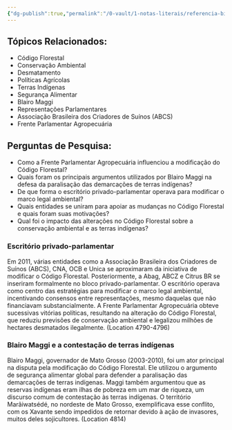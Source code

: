 ```yaml
---
{"dg-publish":true,"permalink":"/0-vault/1-notas-literais/referencia-bio/formacao-politica-do-agronegocio/","dgHomeLink":true,"dgShowLocalGraph":true,"dgShowFileTree":true,"dgEnableSearch":true}
---
```


## Tópicos Relacionados:
- Código Florestal
- Conservação Ambiental
- Desmatamento
- Políticas Agrícolas
- Terras Indígenas
- Segurança Alimentar
- Blairo Maggi
- Representações Parlamentares
- Associação Brasileira dos Criadores de Suínos (ABCS)
- Frente Parlamentar Agropecuária

## Perguntas de Pesquisa:
- Como a Frente Parlamentar Agropecuária influenciou a modificação do Código Florestal?
- Quais foram os principais argumentos utilizados por Blairo Maggi na defesa da paralisação das demarcações de terras indígenas?
- De que forma o escritório privado-parlamentar operava para modificar o marco legal ambiental?
- Quais entidades se uniram para apoiar as mudanças no Código Florestal e quais foram suas motivações?
- Qual foi o impacto das alterações no Código Florestal sobre a conservação ambiental e as terras indígenas?

### Escritório privado-parlamentar
Em 2011, várias entidades como a Associação Brasileira dos Criadores de Suínos (ABCS), CNA, OCB e Unica se aproximaram da iniciativa de modificar o Código Florestal. Posteriormente, a Abag, ABCZ e Citrus BR se inseriram formalmente no bloco privado-parlamentar. O escritório operava como centro das estratégias para modificar o marco legal ambiental, incentivando consensos entre representações, mesmo daquelas que não financiavam substancialmente. A Frente Parlamentar Agropecuária obteve sucessivas vitórias políticas, resultando na alteração do Código Florestal, que reduziu previsões de conservação ambiental e legalizou milhões de hectares desmatados ilegalmente. (Location 4790-4796)

### Blairo Maggi e a contestação de terras indígenas
Blairo Maggi, governador de Mato Grosso (2003-2010), foi um ator principal na disputa pela modificação do Código Florestal. Ele utilizou o argumento de segurança alimentar global para defender a paralisação das demarcações de terras indígenas. Maggi também argumentou que as reservas indígenas eram ilhas de pobreza em um mar de riqueza, um discurso comum de contestação às terras indígenas. O território Marãiwatsédé, no nordeste de Mato Grosso, exemplificava esse conflito, com os Xavante sendo impedidos de retornar devido à ação de invasores, muitos deles sojicultores. (Location 4814)

